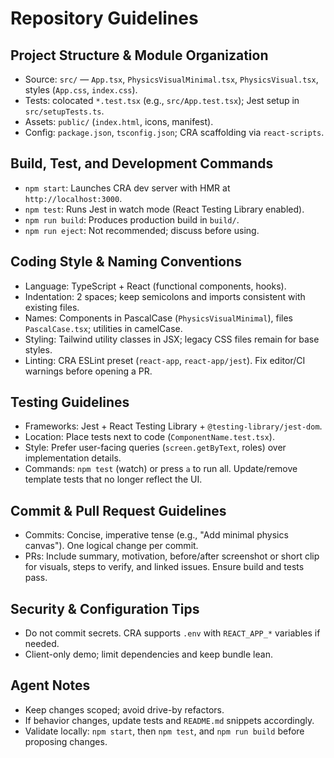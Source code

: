 # Repository Guidelines

## Project Structure & Module Organization
- Source: `src/` — `App.tsx`, `PhysicsVisualMinimal.tsx`, `PhysicsVisual.tsx`, styles (`App.css`, `index.css`).
- Tests: colocated `*.test.tsx` (e.g., `src/App.test.tsx`); Jest setup in `src/setupTests.ts`.
- Assets: `public/` (`index.html`, icons, manifest).
- Config: `package.json`, `tsconfig.json`; CRA scaffolding via `react-scripts`.

## Build, Test, and Development Commands
- `npm start`: Launches CRA dev server with HMR at `http://localhost:3000`.
- `npm test`: Runs Jest in watch mode (React Testing Library enabled).
- `npm run build`: Produces production build in `build/`.
- `npm run eject`: Not recommended; discuss before using.

## Coding Style & Naming Conventions
- Language: TypeScript + React (functional components, hooks).
- Indentation: 2 spaces; keep semicolons and imports consistent with existing files.
- Names: Components in PascalCase (`PhysicsVisualMinimal`), files `PascalCase.tsx`; utilities in camelCase.
- Styling: Tailwind utility classes in JSX; legacy CSS files remain for base styles.
- Linting: CRA ESLint preset (`react-app`, `react-app/jest`). Fix editor/CI warnings before opening a PR.

## Testing Guidelines
- Frameworks: Jest + React Testing Library + `@testing-library/jest-dom`.
- Location: Place tests next to code (`ComponentName.test.tsx`).
- Style: Prefer user-facing queries (`screen.getByText`, roles) over implementation details.
- Commands: `npm test` (watch) or press `a` to run all. Update/remove template tests that no longer reflect the UI.

## Commit & Pull Request Guidelines
- Commits: Concise, imperative tense (e.g., "Add minimal physics canvas"). One logical change per commit.
- PRs: Include summary, motivation, before/after screenshot or short clip for visuals, steps to verify, and linked issues. Ensure build and tests pass.

## Security & Configuration Tips
- Do not commit secrets. CRA supports `.env` with `REACT_APP_*` variables if needed.
- Client-only demo; limit dependencies and keep bundle lean.

## Agent Notes
- Keep changes scoped; avoid drive-by refactors.
- If behavior changes, update tests and `README.md` snippets accordingly.
- Validate locally: `npm start`, then `npm test`, and `npm run build` before proposing changes.

